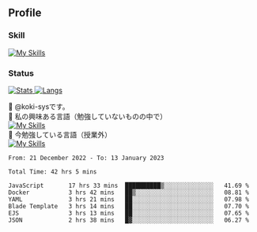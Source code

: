 ## Profile
### Skill
[![My Skills](https://skillicons.dev/icons?i=html,css,javascript,php,java,nodejs,react,bootstrap,docker,laravel,git,github,githubactions,materialui&theme=dark)](https://skillicons.dev)<br>
### Status
[![Stats](https://github-readme-stats.vercel.app/api?username=koki-sys&count_private=true&show_icons=true)
![Langs](https://github-readme-stats.vercel.app/api/top-langs/?username=koki-sys&layout=compact)](https://github.com/koki-sys)

👋 @koki-sysです。<br/>
👀 私の興味ある言語（勉強していないものの中で）<br/>
[![My Skills](https://skillicons.dev/icons?i=golang,gin&theme=dark)](https://skillicons.dev)<br/>
🌱 今勉強している言語（授業外）<br/>
[![My Skills](https://skillicons.dev/icons?i=typescript,react&theme=dark)](https://skillicons.dev)


<!---
koki-sys/koki-sys is a ✨ special ✨ repository because its `README.md` (this file) appears on your GitHub profile.
You can click the Preview link to take a look at your changes.
--->

<!--START_SECTION:waka-->

```text
From: 21 December 2022 - To: 13 January 2023

Total Time: 42 hrs 5 mins

JavaScript       17 hrs 33 mins  ██████████▒░░░░░░░░░░░░░░   41.69 %
Docker           3 hrs 42 mins   ██▒░░░░░░░░░░░░░░░░░░░░░░   08.81 %
YAML             3 hrs 21 mins   ██░░░░░░░░░░░░░░░░░░░░░░░   07.98 %
Blade Template   3 hrs 14 mins   ██░░░░░░░░░░░░░░░░░░░░░░░   07.70 %
EJS              3 hrs 13 mins   ██░░░░░░░░░░░░░░░░░░░░░░░   07.65 %
JSON             2 hrs 38 mins   █▓░░░░░░░░░░░░░░░░░░░░░░░   06.27 %
```

<!--END_SECTION:waka-->
